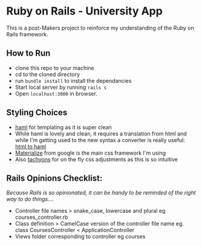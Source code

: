 # Ruby on Rails - University App

This is a post-Makers project to reinforce my understanding of the Ruby on Rails framework.

How to Run
-----
- clone this repo to your machine
- cd to the cloned directory
- run `bundle install` to install the dependancies
- Start local server by running `rails s`
- Open `localhost:3000` in browser. 

Styling Choices
----
- [haml](http://haml.info/tutorial.html) for templating as it is super clean
- While haml is lovely and clean, it requires a translation from html and while I'm getting used to the new syntax a converter is really useful: [html to haml](https://html2haml.herokuapp.com/)
- [Materialize](https://materializecss.com/) from google is the main css framework I'm using
- Also [tachyons](http://tachyons.io/docs/) for on the fly css adjustments as this is so intuitive

Rails Opinions Checklist:
------
*Because Rails is so opinionated, it can be handy to be reminded of the right way to do things....*
- Controller file names > snake_case, lowercase and plural eg courses_controller.rb
- Class definition > CamelCase version of the controller file name eg. class CoursesController < ApplicationController
- Views folder corresponding to controller eg courses